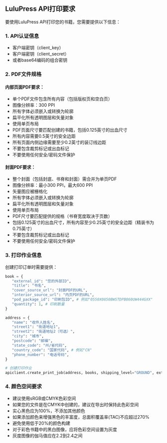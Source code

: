 ## LuluPress API打印要求

要使用LuluPress API打印您的书籍，您需要提供以下信息：

### 1. API认证信息
- 客户端密钥（client_key）
- 客户端密钥（client_secret）
- 或者base64编码的组合密钥

### 2. PDF文件规格

#### 内部页面PDF要求：
- 单个PDF文件包含所有内容（包括版权页和空白页）
- 图像分辨率：300 PPI
- 所有字体必须嵌入或转换为轮廓
- 扁平化所有透明图层和矢量对象
- 使用单页布局
- PDF页面尺寸要匹配创建的书籍，包括0.125英寸的出血尺寸
- 所有内容需要0.5英寸的安全边距
- 所有页面内侧边缘需要至少0.2英寸的装订线边距
- 不要包含裁剪标记或出血标记
- 不要使用任何安全/密码文件保护

#### 封面PDF要求：
- 整个封面（包括封底、书脊和封面）需合并为单页PDF
- 图像分辨率：最小300 PPI，最大600 PPI
- 矢量图应被栅格化
- 所有字体必须嵌入或转换为轮廓
- 扁平化所有透明图层和矢量对象
- 使用单页布局
- PDF尺寸要匹配提供的规格（书脊宽度取决于页数）
- 包括0.125英寸的出血尺寸，所有内容至少0.25英寸的安全边距（精装书为0.75英寸）
- 不要包含裁剪标记或出血标记
- 不要使用任何安全/密码文件保护

### 3. 打印作业信息
创建打印订单时需要提供：

```python
book = {
   "external_id": "您的外部ID",
   "title": "书名",
   "cover_source_url": "封面PDF的URL",
   "interior_source_url": "内页PDF的URL",
   "pod_package_id": "印刷包ID", # 例如"0550X0850BWSTDPB060UW444GXX"
   "quantity": 1, # 印刷数量
}

address = {
   "name": "收件人姓名",
   "street1": "街道地址1",
   "street2": "街道地址2（可选）",
   "city": "城市",
   "postcode": "邮编",
   "state_code": "州/省代码",
   "country_code": "国家代码", # 例如"CN"
   "phone_number": "电话号码",
}

# 创建打印作业
apiclient.create_print_job(address, books, shipping_level="GROUND", external_id="打印作业ID")
```

### 4. 颜色空间要求
- 建议使用sRGB或CMYK色彩空间
- 如果您的文件是在CMYK中创建的，建议在导出时保持此色彩空间
- 实心黑色应为100%，不添加其他颜色
- 如果添加颜色来增强黑色的丰富度，总面积覆盖率(TAC)不应超过270%
- 避免使用低于20%的颜色构建
- 对于彩色书籍中的黑白图像，应将色彩空间设置为灰度
- 灰度图像的伽马值应在2.2到2.4之间
